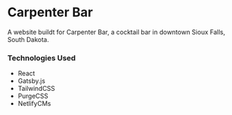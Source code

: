 # Carpenter Bar
A website buildt for Carpenter Bar, a cocktail bar in downtown Sioux Falls, South Dakota.

### Technologies Used
 - React
 - Gatsby.js
 - TailwindCSS
 - PurgeCSS
 - NetlifyCMs
